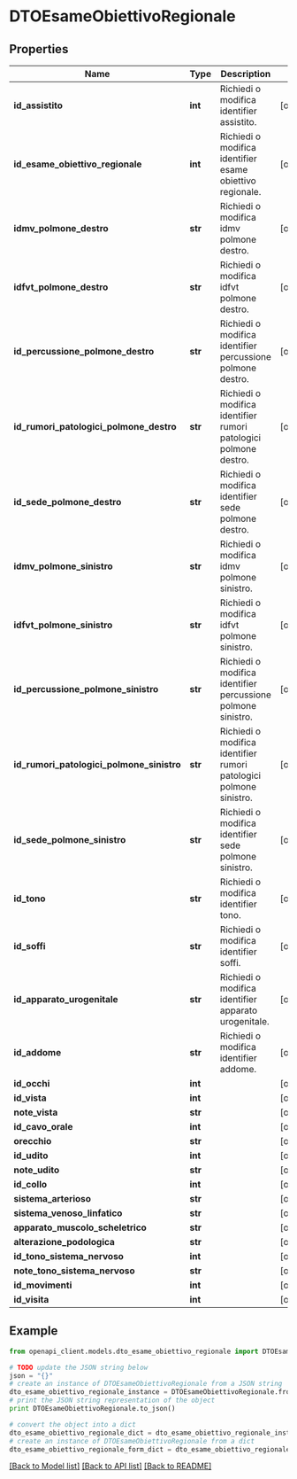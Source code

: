# DTOEsameObiettivoRegionale



## Properties

Name | Type | Description | Notes
------------ | ------------- | ------------- | -------------
**id_assistito** | **int** | Richiedi o modifica identifier assistito. | [optional] 
**id_esame_obiettivo_regionale** | **int** | Richiedi o modifica identifier esame obiettivo regionale. | [optional] 
**idmv_polmone_destro** | **str** | Richiedi o modifica idmv polmone destro. | [optional] 
**idfvt_polmone_destro** | **str** | Richiedi o modifica idfvt polmone destro. | [optional] 
**id_percussione_polmone_destro** | **str** | Richiedi o modifica identifier percussione polmone destro. | [optional] 
**id_rumori_patologici_polmone_destro** | **str** | Richiedi o modifica identifier rumori patologici polmone destro. | [optional] 
**id_sede_polmone_destro** | **str** | Richiedi o modifica identifier sede polmone destro. | [optional] 
**idmv_polmone_sinistro** | **str** | Richiedi o modifica idmv polmone sinistro. | [optional] 
**idfvt_polmone_sinistro** | **str** | Richiedi o modifica idfvt polmone sinistro. | [optional] 
**id_percussione_polmone_sinistro** | **str** | Richiedi o modifica identifier percussione polmone sinistro. | [optional] 
**id_rumori_patologici_polmone_sinistro** | **str** | Richiedi o modifica identifier rumori patologici polmone sinistro. | [optional] 
**id_sede_polmone_sinistro** | **str** | Richiedi o modifica identifier sede polmone sinistro. | [optional] 
**id_tono** | **str** | Richiedi o modifica identifier tono. | [optional] 
**id_soffi** | **str** | Richiedi o modifica identifier soffi. | [optional] 
**id_apparato_urogenitale** | **str** | Richiedi o modifica identifier apparato urogenitale. | [optional] 
**id_addome** | **str** | Richiedi o modifica identifier addome. | [optional] 
**id_occhi** | **int** |  | [optional] 
**id_vista** | **int** |  | [optional] 
**note_vista** | **str** |  | [optional] 
**id_cavo_orale** | **int** |  | [optional] 
**orecchio** | **str** |  | [optional] 
**id_udito** | **int** |  | [optional] 
**note_udito** | **str** |  | [optional] 
**id_collo** | **int** |  | [optional] 
**sistema_arterioso** | **str** |  | [optional] 
**sistema_venoso_linfatico** | **str** |  | [optional] 
**apparato_muscolo_scheletrico** | **str** |  | [optional] 
**alterazione_podologica** | **str** |  | [optional] 
**id_tono_sistema_nervoso** | **int** |  | [optional] 
**note_tono_sistema_nervoso** | **str** |  | [optional] 
**id_movimenti** | **int** |  | [optional] 
**id_visita** | **int** |  | [optional] 

## Example

```python
from openapi_client.models.dto_esame_obiettivo_regionale import DTOEsameObiettivoRegionale

# TODO update the JSON string below
json = "{}"
# create an instance of DTOEsameObiettivoRegionale from a JSON string
dto_esame_obiettivo_regionale_instance = DTOEsameObiettivoRegionale.from_json(json)
# print the JSON string representation of the object
print DTOEsameObiettivoRegionale.to_json()

# convert the object into a dict
dto_esame_obiettivo_regionale_dict = dto_esame_obiettivo_regionale_instance.to_dict()
# create an instance of DTOEsameObiettivoRegionale from a dict
dto_esame_obiettivo_regionale_form_dict = dto_esame_obiettivo_regionale.from_dict(dto_esame_obiettivo_regionale_dict)
```
[[Back to Model list]](../README.md#documentation-for-models) [[Back to API list]](../README.md#documentation-for-api-endpoints) [[Back to README]](../README.md)


